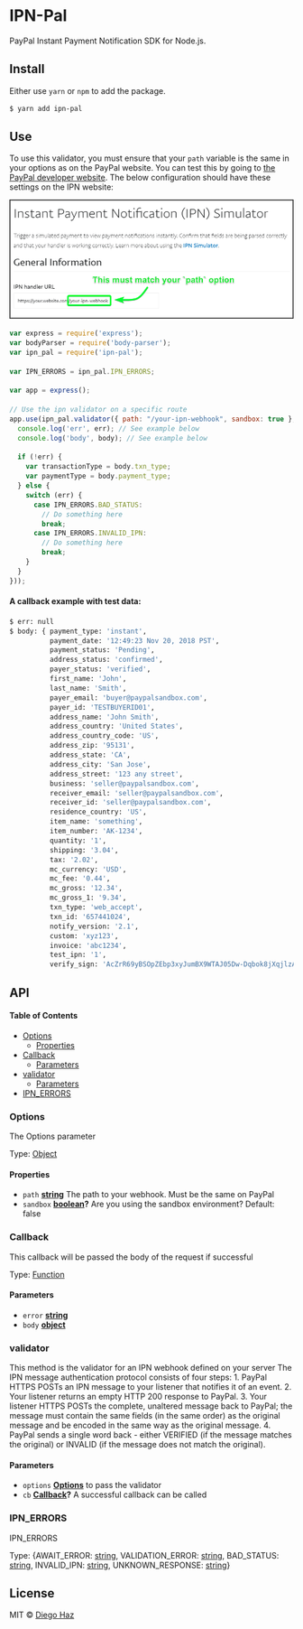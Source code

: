# IPN-Pal

PayPal Instant Payment Notification SDK for Node.js.

## Install

Either use `yarn` or `npm` to add the package.

```sh
$ yarn add ipn-pal
```

## Use

To use this validator, you must ensure that your `path` variable is the same in your options as on the PayPal website.
You can test this by going to [the PayPal developer website](https://developer.paypal.com/developer/ipnSimulator/).
The below configuration should have these settings on the IPN website:

![IPN Simulator](/.github/ipn-sim.png?raw=true)

```javascript 1.6
var express = require('express');
var bodyParser = require('body-parser');
var ipn_pal = require('ipn-pal');

var IPN_ERRORS = ipn_pal.IPN_ERRORS;

var app = express();

// Use the ipn validator on a specific route
app.use(ipn_pal.validator({ path: "/your-ipn-webhook", sandbox: true }, function (err, body) {
  console.log('err', err); // See example below
  console.log('body', body); // See example below
  
  if (!err) {
    var transactionType = body.txn_type;
    var paymentType = body.payment_type;
  } else {
    switch (err) {
      case IPN_ERRORS.BAD_STATUS:
        // Do something here
        break;
      case IPN_ERRORS.INVALID_IPN:
        // Do something here
        break;
    }
  }
}));
```

#### A callback example with test data:
```sh
$ err: null
$ body: { payment_type: 'instant',
          payment_date: '12:49:23 Nov 20, 2018 PST',
          payment_status: 'Pending',
          address_status: 'confirmed',
          payer_status: 'verified',
          first_name: 'John',
          last_name: 'Smith',
          payer_email: 'buyer@paypalsandbox.com',
          payer_id: 'TESTBUYERID01',
          address_name: 'John Smith',
          address_country: 'United States',
          address_country_code: 'US',
          address_zip: '95131',
          address_state: 'CA',
          address_city: 'San Jose',
          address_street: '123 any street',
          business: 'seller@paypalsandbox.com',
          receiver_email: 'seller@paypalsandbox.com',
          receiver_id: 'seller@paypalsandbox.com',
          residence_country: 'US',
          item_name: 'something',
          item_number: 'AK-1234',
          quantity: '1',
          shipping: '3.04',
          tax: '2.02',
          mc_currency: 'USD',
          mc_fee: '0.44',
          mc_gross: '12.34',
          mc_gross_1: '9.34',
          txn_type: 'web_accept',
          txn_id: '657441024',
          notify_version: '2.1',
          custom: 'xyz123',
          invoice: 'abc1234',
          test_ipn: '1',
          verify_sign: 'AcZrR69yBSOpZEbp3xyJumBX9WTAJ05Dw-Dqbok8jXqjlzAh8l2yShK' }
```

## API

<!-- Generated by documentation.js. Update this documentation by updating the source code. -->

#### Table of Contents

-   [Options](#options)
    -   [Properties](#properties)
-   [Callback](#callback)
    -   [Parameters](#parameters)
-   [validator](#validator)
    -   [Parameters](#parameters-1)
-   [IPN_ERRORS](#ipn_errors)

### Options

The Options parameter

Type: [Object](https://developer.mozilla.org/docs/Web/JavaScript/Reference/Global_Objects/Object)

#### Properties

-   `path` **[string](https://developer.mozilla.org/docs/Web/JavaScript/Reference/Global_Objects/String)** The path to your webhook. Must be the same on PayPal
-   `sandbox` **[boolean](https://developer.mozilla.org/docs/Web/JavaScript/Reference/Global_Objects/Boolean)?** Are you using the sandbox environment? Default: false

### Callback

This callback will be passed the body of the request if successful

Type: [Function](https://developer.mozilla.org/docs/Web/JavaScript/Reference/Statements/function)

#### Parameters

-   `error` **[string](https://developer.mozilla.org/docs/Web/JavaScript/Reference/Global_Objects/String)** 
-   `body` **[object](https://developer.mozilla.org/docs/Web/JavaScript/Reference/Global_Objects/Object)** 

### validator

This method is the validator for an IPN webhook defined on your server
The IPN message authentication protocol consists of four steps:
   1\. PayPal HTTPS POSTs an IPN message to your listener that notifies
       it of an event.
   2\. Your listener returns an empty HTTP 200 response to PayPal.
   3\. Your listener HTTPS POSTs the complete, unaltered message back to
       PayPal; the message must contain the same fields (in the same order)
       as the original message and be encoded in the same way as the original
       message.
   4\. PayPal sends a single word back - either VERIFIED (if the message
       matches the original) or INVALID (if the message does not match the
       original).

#### Parameters

-   `options` **[Options](#options)** to pass the validator
-   `cb` **[Callback](#callback)?** A successful callback can be called

### IPN_ERRORS

IPN_ERRORS

Type: {AWAIT_ERROR: [string](https://developer.mozilla.org/docs/Web/JavaScript/Reference/Global_Objects/String), VALIDATION_ERROR: [string](https://developer.mozilla.org/docs/Web/JavaScript/Reference/Global_Objects/String), BAD_STATUS: [string](https://developer.mozilla.org/docs/Web/JavaScript/Reference/Global_Objects/String), INVALID_IPN: [string](https://developer.mozilla.org/docs/Web/JavaScript/Reference/Global_Objects/String), UNKNOWN_RESPONSE: [string](https://developer.mozilla.org/docs/Web/JavaScript/Reference/Global_Objects/String)}

## License

MIT © [Diego Haz](https://github.com/ProductOfAmerica)
